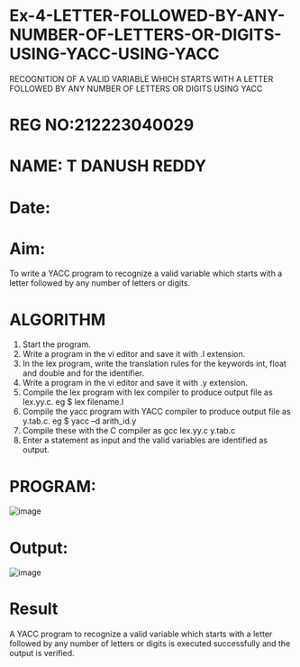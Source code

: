 # Ex-4-LETTER-FOLLOWED-BY-ANY-NUMBER-OF-LETTERS-OR-DIGITS-USING-YACC-USING-YACC
RECOGNITION OF A VALID VARIABLE WHICH STARTS WITH A LETTER FOLLOWED BY ANY NUMBER OF LETTERS OR DIGITS USING YACC
# REG NO:212223040029
# NAME: T DANUSH REDDY
# Date:
# Aim:
To write a YACC program to recognize a valid variable which starts with a letter followed by any number of letters or digits.
# ALGORITHM
1.	Start the program.
2.	Write a program in the vi editor and save it with .l extension.
3.	In the lex program, write the translation rules for the keywords int, float and double and for the identifier.
4.	Write a program in the vi editor and save it with .y extension.
5.	Compile the lex program with lex compiler to produce output file as lex.yy.c. eg $ lex filename.l
6.	Compile the yacc program with YACC compiler to produce output file as y.tab.c. eg $ yacc –d arith_id.y
7.	Compile these with the C compiler as gcc lex.yy.c y.tab.c
8.	Enter a statement as input and the valid variables are identified as output.
# PROGRAM:
![image](https://github.com/user-attachments/assets/15fb8369-3374-4e3e-9f7c-47d64df7c044)

# Output:
![image](https://github.com/user-attachments/assets/a03dd889-c8bf-40d3-ac83-02143fb52313)

# Result
A YACC program to recognize a valid variable which starts with a letter followed by any number of letters or digits is executed successfully and the output is verified.
